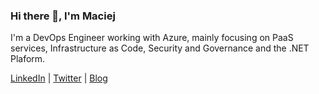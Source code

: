### Hi there 👋, I'm Maciej 

I'm a DevOps Engineer working with Azure, mainly focusing on PaaS services, Infrastructure as Code, Security and Governance and the .NET Plaform.

[LinkedIn](https://www.linkedin.com/in/maciej-porebski) | [Twitter](https://twitter.com/porebskimaciej) | [Blog](https://maciejporebski.github.io/)

